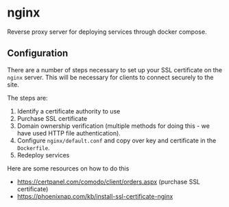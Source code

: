 # nginx

Reverse proxy server for deploying services through docker compose.

## Configuration

There are a number of steps necessary to set up your SSL certificate on the `nginx` server. This will be necessary for clients to connect securely to the site. 

The steps are:

1. Identify a certificate authority to use
2. Purchase SSL certificate
3. Domain ownership verification (multiple methods for doing this - we have used HTTP file authentication).
4. Configure `nginx/default.conf` and copy over key and certificate in the `Dockerfile`.
5. Redeploy services

Here are some resources on how to do this

* https://certpanel.com/comodo/client/orders.aspx (purchase SSL certificate)
* https://phoenixnap.com/kb/install-ssl-certificate-nginx